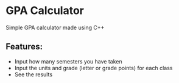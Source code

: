 # GPA Calculator
Simple GPA calculator made using C++
## Features:
* Input how many semesters you have taken
* Input the units and grade (letter or grade points) for each class
* See the results
